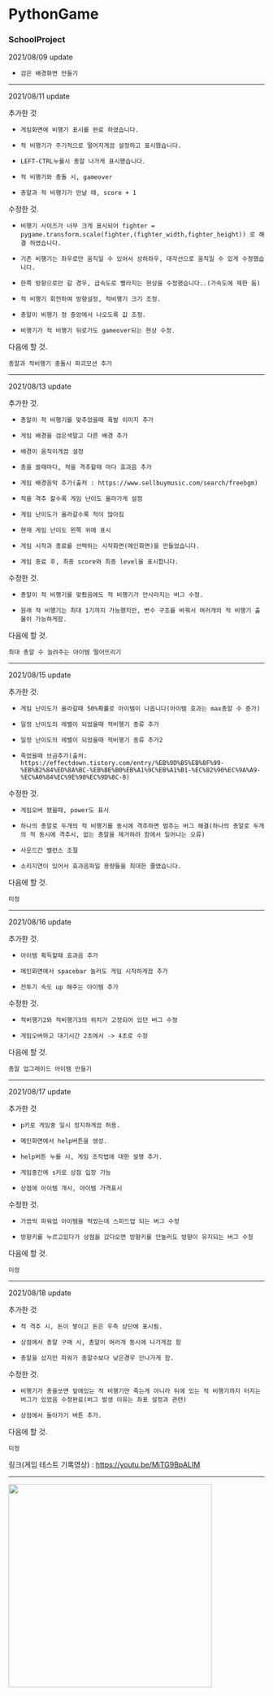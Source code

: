 # PythonGame
### SchoolProject

2021/08/09 update

-     검은 배경화면 만들기

---

2021/08/11 update

추가한 것

-     게임화면에 비행기 표시를 완료 하였습니다.
-     적 비행기가 주기적으로 떨어지게끔 설정하고 표시했습니다.
-     LEFT-CTRL누를시 총알 나가게 표시했습니다.
-     적 비행기와 충돌 시, gameover
-     총알과 적 비행기가 만날 때, score + 1 

수정한 것.

-     비행기 사이즈가 너무 크게 표시되어 fighter = pygame.transform.scale(fighter,(fighter_width,fighter_height)) 로 해결 하였습니다.
-     기존 비행기는 좌우로만 움직일 수 있어서 상하좌우, 대각선으로 움직일 수 있게 수정했습니다.
-     한쪽 방향으로만 갈 경우, 급속도로 빨라지는 현상을 수정했습니다..(가속도에 제한 둠)
-     적 비행기 회전하여 방향설정, 적비행기 크기 조정.
-     총알이 비행기 정 중앙에서 나오도록 값 조정.
-     비행기가 적 비행기 뒤로가도 gameover되는 현상 수정. 

다음에 할 것.

    총알과 적비행기 충돌시 파괴모션 추가 

---

2021/08/13 update

추가한 것.

-     총알이 적 비행기를 맞추었을때 폭발 이미지 추가
-     게임 배경을 검은색말고 다른 배경 추가
-     배경이 움직이게끔 설정
-     총을 쏠때마다, 적을 격추할때 마다 효과음 추가
-     게임 배경음악 추가(출처 : https://www.sellbuymusic.com/search/freebgm)
-     적을 격추 할수록 게임 난이도 올라가게 설정
-     게임 난이도가 올라갈수록 적이 많아짐
-     현재 게임 난이도 왼쪽 위에 표시
-     게임 시작과 종료를 선택하는 시작화면(메인화면)을 만들었습니다.
-     게임 종료 후, 최종 score와 최종 level을 표시합니다. 

수정한 것.

-     총알이 적 비행기를 맞췄음에도 적 비행기가 안사라지는 버그 수정.
-     원래 적 비행기는 최대 1기까지 가능했지만, 변수 구조를 바꿔서 여러개의 적 비행기 출몰이 가능하게함. 

다음에 할 것.

    최대 총알 수 늘려주는 아이템 떨어뜨리기 

---

2021/08/15 update

추가한 것.

-     게임 난이도가 올라갈때 50%확률로 아이템이 나옵니다(아이템 효과는 max총알 수 증가)
-     일정 난이도의 레밸이 되었을때 적비행기 종류 추가
-     일정 난이도의 레밸이 되었을때 적비행기 종류 추가2
-     죽었을때 브금추가(출처: https://effectdown.tistory.com/entry/%EB%9D%B5%EB%8F%99-%EB%B2%84%ED%8A%BC-%EB%BE%B0%EB%A1%9C%EB%A1%B1-%EC%82%90%EC%9A%A9-%EC%A0%84%EC%9E%90%EC%9D%8C-8) 

수정한 것.

-     게임오버 됐을때, power도 표시
-     하나의 총알로 두개의 적 비행기를 동시에 격추하면 멈추는 버그 해결(하나의 총알로 두개의 적 동시에 격추시, 없는 총알을 제거하려 함에서 일어나는 오류)
-     사운드간 밸런스 조절
-     소리지연이 있어서 효과음파일 용량들을 최대한 줄였습니다. 

다음에 할 것.

    미정 

---

2021/08/16 update

추가한 것.

-     아이템 획득할때 효과음 추가
-     메인화면에서 spacebar 눌러도 게임 시작하게끔 추가
-     전투기 속도 up 해주는 아이템 추가 

수정한 것.

-     적비행기2와 적비행기3의 위치가 고정되어 있던 버그 수정
-     게임오버하고 대기시간 2초에서 -> 4초로 수정 

다음에 할 것.

    총알 업그레이드 아이템 만들기 

---


2021/08/17 update

추가한 것
-     p키로 게임중 일시 정지하게끔 허용.
-     메인화면에서 help버튼을 생성.
-     help버튼 누를 시, 게임 조작법에 대한 설명 추가.
-     게임중간에 s키로 상점 입장 가능
-     상점에 아이템 개시, 아이템 가격표시 

수정한 것.

-     가끔씩 파워업 아이템을 먹었는데 스피드업 되는 버그 수정
-     방향키를 누르고있다가 상점을 갔다오면 방향키를 안눌러도 방향이 유지되는 버그 수정 

다음에 할 것.

    미정 

---


2021/08/18 update

추가한 것

-     적 격추 시, 돈이 쌓이고 돈은 우측 상단에 표시됨.
-     상점에서 총알 구매 시, 총알이 여러개 동시에 나가게끔 함
-     총알을 샀지만 파워가 총알수보다 낮은경우 안나가게 함. 

수정한 것.

-     비행기가 총을쏘면 앞에있는 적 비행기만 죽는게 아니라 뒤에 있는 적 비행기까지 터지는 버그가 있었음 수정완료(버그 발생 이유는 좌표 설정과 관련)
-     상점에서 돌아가기 버튼 추가. 

다음에 할 것.

    미정 

링크(게임 테스트 기록영상) : https://youtu.be/MiTG9BpALIM


---
<img src="https://user-images.githubusercontent.com/24909625/153341732-c19dbd14-1fcf-4831-9eaa-7a0d9d576003.jpg" width="400" height="400"/>